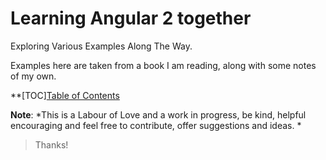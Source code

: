 # Learning Angular 2 together

Exploring Various Examples Along The Way.

Examples here are taken from a book I am reading, along with some notes of my own.

**[TOC][Table of Contents](https://github.com/profoundhub/ng2-too/blob/Daniel/TOC.md)

**Note**: *This is a Labour of Love and a work in progress, be kind, helpful encouraging and feel free to contribute, offer suggestions and ideas. *

> Thanks!
